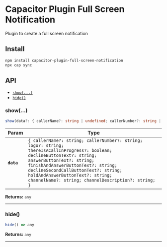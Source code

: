 # Capacitor Plugin Full Screen Notification

Plugin to create a full screen notification

## Install

```bash
npm install capacitor-plugin-full-screen-notification
npx cap sync
```

## API

<docgen-index>

* [`show(...)`](#show)
* [`hide()`](#hide)

</docgen-index>

<docgen-api>
<!--Update the source file JSDoc comments and rerun docgen to update the docs below-->

### show(...)

```typescript
show(data?: { callerName?: string | undefined; callerNumber?: string | undefined; logo?: string | undefined; thereIsACallInProgress?: boolean | undefined; declineButtonText?: string | undefined; answerButtonText?: string | undefined; finishAndAnswerButtonText?: string | undefined; declineSecondCallButtonText?: string | undefined; holdAndAnswerButtonText?: string | undefined; channelName?: string | undefined; channelDescription?: string | undefined; } | undefined) => any
```

| Param      | Type                                                                                                                                                                                                                                                                                                                                |
| ---------- | ----------------------------------------------------------------------------------------------------------------------------------------------------------------------------------------------------------------------------------------------------------------------------------------------------------------------------------- |
| **`data`** | <code>{ callerName?: string; callerNumber?: string; logo?: string; thereIsACallInProgress?: boolean; declineButtonText?: string; answerButtonText?: string; finishAndAnswerButtonText?: string; declineSecondCallButtonText?: string; holdAndAnswerButtonText?: string; channelName?: string; channelDescription?: string; }</code> |

**Returns:** <code>any</code>

--------------------


### hide()

```typescript
hide() => any
```

**Returns:** <code>any</code>

--------------------

</docgen-api>
